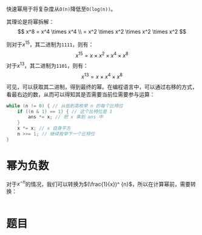
快速幂用于将复杂度从`O(n)`降低至`O(log(n))`。

其理论是将幂拆解：
$$
x^8 = x^4 \times x^4 \\ = x^2 \times x^2 \times x^2 \times x^2
$$

则对于$x^{15}$，其二进制为`1111`，则有：
$$
x^{15} = x \times x^2 \times x^4 \times x^8
$$
对于$x^{13}$，其二进制为`1101`，则有：
$$
x^{13} = x \times x^4 \times x^8
$$
可见，可以获取其二进制，得到最终的幂。在编程语言中，可以通过右移的方式，看最右边的数，从而可以得知其是否需要当前位需要参与运算：

```java
while (n != 0) { // 从低到高枚举 n 的每个比特位
    if ((n & 1) == 1) { // 这个比特位是 1
        ans *= x; // 把 x 乘到 ans 中
    }
    x *= x; // x 自身平方
    n >>= 1; // 继续枚举下一个比特位
}
```

# 幂为负数

对于$x^{-n}$的情况，我们可以转换为$(\frac{1}{x})^ {n}$，所以在计算幂前，需要转换：

```java

```


# 题目

